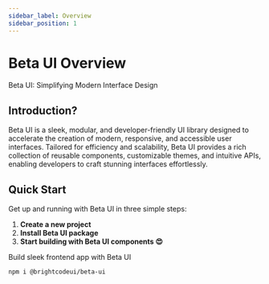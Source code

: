 ```yaml
---
sidebar_label: Overview
sidebar_position: 1
---
```


# Beta UI Overview

Beta UI: Simplifying Modern Interface Design

## Introduction?

Beta UI is a sleek, modular, and developer-friendly UI library designed to accelerate the creation of modern, responsive, and accessible user interfaces. Tailored for efficiency and scalability, Beta UI provides a rich collection of reusable components, customizable themes, and intuitive APIs, enabling developers to craft stunning interfaces effortlessly.


## Quick Start

Get up and running with Beta UI in three simple steps:

1. **Create a new project**
2. **Install Beta UI package**
3. **Start building with Beta UI components 😍**


Build sleek frontend app with Beta UI

```bash
npm i @brightcodeui/beta-ui

